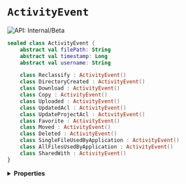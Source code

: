 # `ActivityEvent`


![API: Internal/Beta](https://img.shields.io/static/v1?label=API&message=Internal/Beta&color=red&style=flat-square)



```kotlin
sealed class ActivityEvent {
    abstract val filePath: String
    abstract val timestamp: Long
    abstract val username: String

    class Reclassify : ActivityEvent()
    class DirectoryCreated : ActivityEvent()
    class Download : ActivityEvent()
    class Copy : ActivityEvent()
    class Uploaded : ActivityEvent()
    class UpdatedAcl : ActivityEvent()
    class UpdateProjectAcl : ActivityEvent()
    class Favorite : ActivityEvent()
    class Moved : ActivityEvent()
    class Deleted : ActivityEvent()
    class SingleFileUsedByApplication : ActivityEvent()
    class AllFilesUsedByApplication : ActivityEvent()
    class SharedWith : ActivityEvent()
}
```

<details>
<summary>
<b>Properties</b>
</summary>

<details>
<summary>
<code>filePath</code>: <code><code><a href='https://kotlinlang.org/api/latest/jvm/stdlib/kotlin/-string/'>String</a></code></code>
</summary>





</details>

<details>
<summary>
<code>timestamp</code>: <code><code><a href='https://kotlinlang.org/api/latest/jvm/stdlib/kotlin/-long/'>Long</a></code></code>
</summary>





</details>

<details>
<summary>
<code>username</code>: <code><code><a href='https://kotlinlang.org/api/latest/jvm/stdlib/kotlin/-string/'>String</a></code></code>
</summary>





</details>



</details>

